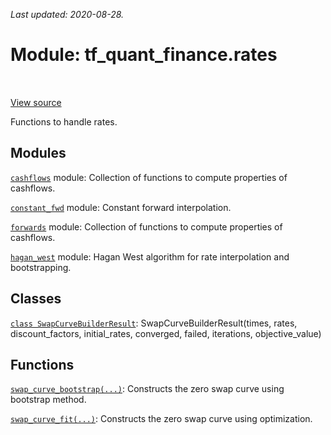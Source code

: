 <!--
This file is generated by a tool. Do not edit directly.
For open-source contributions the docs will be updated automatically.
-->

*Last updated: 2020-08-28.*

<div itemscope itemtype="http://developers.google.com/ReferenceObject">
<meta itemprop="name" content="tf_quant_finance.rates" />
<meta itemprop="path" content="Stable" />
</div>

# Module: tf_quant_finance.rates

<!-- Insert buttons and diff -->

<table class="tfo-notebook-buttons tfo-api" align="left">
</table>

<a target="_blank" href="https://github.com/google/tf-quant-finance/blob/master/tf_quant_finance/rates/__init__.py">View source</a>



Functions to handle rates.



## Modules

[`cashflows`](../tf_quant_finance/rates/cashflows.md) module: Collection of functions to compute properties of cashflows.

[`constant_fwd`](../tf_quant_finance/rates/constant_fwd.md) module: Constant forward interpolation.

[`forwards`](../tf_quant_finance/rates/forwards.md) module: Collection of functions to compute properties of cashflows.

[`hagan_west`](../tf_quant_finance/rates/hagan_west.md) module: Hagan West algorithm for rate interpolation and bootstrapping.

## Classes

[`class SwapCurveBuilderResult`](../tf_quant_finance/rates/SwapCurveBuilderResult.md): SwapCurveBuilderResult(times, rates, discount_factors, initial_rates, converged, failed, iterations, objective_value)

## Functions

[`swap_curve_bootstrap(...)`](../tf_quant_finance/rates/swap_curve_bootstrap.md): Constructs the zero swap curve using bootstrap method.

[`swap_curve_fit(...)`](../tf_quant_finance/rates/swap_curve_fit.md): Constructs the zero swap curve using optimization.

